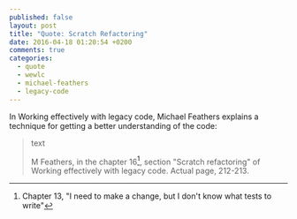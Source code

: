 ```yaml
---
published: false
layout: post
title: "Quote: Scratch Refactoring"
date: 2016-04-18 01:20:54 +0200
comments: true
categories:
  - quote
  - wewlc
  - michael-feathers
  - legacy-code
---
```


In Working effectively with legacy code, Michael Feathers explains a technique for getting a better understanding of the code:

> text
>
> M Feathers, in the chapter 16[^1], section "Scratch refactoring" of Working effectively with legacy code. Actual page, 212-213.

[^1]: Chapter 13, "I need to make a change, but I don't know what tests to write"

